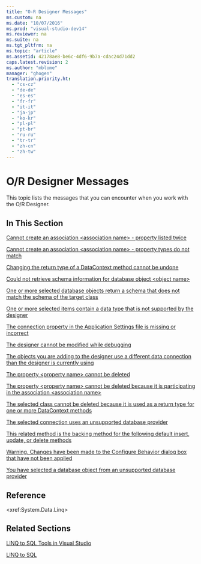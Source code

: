 ```yaml
---
title: "O-R Designer Messages"
ms.custom: na
ms.date: "10/07/2016"
ms.prod: "visual-studio-dev14"
ms.reviewer: na
ms.suite: na
ms.tgt_pltfrm: na
ms.topic: "article"
ms.assetid: 42178ae8-be6c-4df6-9b7a-cdac24d71dd2
caps.latest.revision: 2
ms.author: "mblome"
manager: "ghogen"
translation.priority.ht: 
  - "cs-cz"
  - "de-de"
  - "es-es"
  - "fr-fr"
  - "it-it"
  - "ja-jp"
  - "ko-kr"
  - "pl-pl"
  - "pt-br"
  - "ru-ru"
  - "tr-tr"
  - "zh-cn"
  - "zh-tw"
---
```

# O/R Designer Messages
This topic lists the messages that you can encounter when you work with the O/R Designer.  
  
## In This Section  
 [Cannot create an association \<association name> - property listed twice](../datatools/cannot-create-an-association--association-name----property-listed-twice.md)  
  
 [Cannot create an association \<association name> - property types do not match](../datatools/cannot-create-an-association--association-name----property-types-do-not-match.md)  
  
 [Changing the return type of a DataContext method cannot be undone](../datatools/changing-the-return-type-of-a-datacontext-method-cannot-be-undone.md)  
  
 [Could not retrieve schema information for database object \<object name>](../datatools/could-not-retrieve-schema-information-for-database-object--object-name-.md)  
  
 [One or more selected database objects return a schema that does not match the schema of the target class](../datatools/3794e88b-4d3d-4e7a-ade6-8208eabe3eae.md)  
  
 [One or more selected items contain a data type that is not supported by the designer](../datatools/one-or-more-selected-items-contain-a-data-type-that-is-not-supported-by-the-designer.md)  
  
 [The connection property in the Application Settings file is missing or incorrect](../datatools/the-connection-property-in-the-application-settings-file-is-missing-or-incorrect.md)  
  
 [The designer cannot be modified while debugging](../datatools/the-designer-cannot-be-modified-while-debugging.md)  
  
 [The objects you are adding to the designer use a different data connection than the designer is currently using](../datatools/332ed2f3-3377-4d51-8e3b-fdb98231978e.md)  
  
 [The property \<property name> cannot be deleted](../datatools/the-property--property-name--cannot-be-deleted.md)  
  
 [The property \<property name> cannot be deleted because it is participating in the association \<association name>](../datatools/389873cc-92dd-48da-bfca-0f6c8e0ae3c2.md)  
  
 [The selected class cannot be deleted because it is used as a return type for one or more DataContext methods](../datatools/d68254a0-f3a1-47e2-aed3-a83471e1d711.md)  
  
 [The selected connection uses an unsupported database provider](../datatools/the-selected-connection-uses-an-unsupported-database-provider.md)  
  
 [This related method is the backing method for the following default insert, update, or delete methods](../datatools/62afa6da-97cf-48b9-8de3-33e4d72a0377.md)  
  
 [Warning. Changes have been made to the Configure Behavior dialog box that have not been applied](../datatools/warning.-changes-have-been-made-to-the-configure-behavior-dialog-box-that-have-not-been-applied.md)  
  
 [You have selected a database object from an unsupported database provider](../datatools/you-have-selected-a-database-object-from-an-unsupported-database-provider.md)  
  
## Reference  
 \<xref:System.Data.Linq>  
  
## Related Sections  
 [LINQ to SQL Tools in Visual Studio](../datatools/linq-to-sql-tools-in-visual-studio2.md)  
  
 [LINQ to SQL](../Topic/LINQ%20to%20SQL.md)